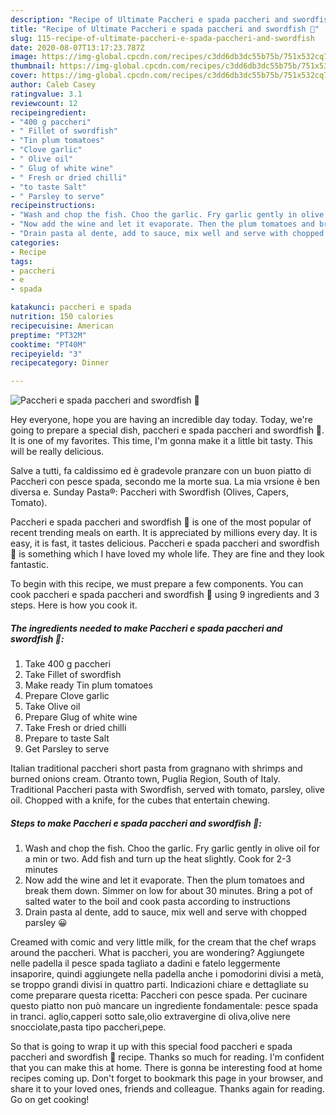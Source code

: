 ```yaml
---
description: "Recipe of Ultimate Paccheri e spada paccheri and swordfish 🎄"
title: "Recipe of Ultimate Paccheri e spada paccheri and swordfish 🎄"
slug: 115-recipe-of-ultimate-paccheri-e-spada-paccheri-and-swordfish
date: 2020-08-07T13:17:23.787Z
image: https://img-global.cpcdn.com/recipes/c3dd6db3dc55b75b/751x532cq70/paccheri-e-spada-paccheri-and-swordfish-🎄-recipe-main-photo.jpg
thumbnail: https://img-global.cpcdn.com/recipes/c3dd6db3dc55b75b/751x532cq70/paccheri-e-spada-paccheri-and-swordfish-🎄-recipe-main-photo.jpg
cover: https://img-global.cpcdn.com/recipes/c3dd6db3dc55b75b/751x532cq70/paccheri-e-spada-paccheri-and-swordfish-🎄-recipe-main-photo.jpg
author: Caleb Casey
ratingvalue: 3.1
reviewcount: 12
recipeingredient:
- "400 g paccheri"
- " Fillet of swordfish"
- "Tin plum tomatoes"
- "Clove garlic"
- " Olive oil"
- " Glug of white wine"
- " Fresh or dried chilli"
- "to taste Salt"
- " Parsley to serve"
recipeinstructions:
- "Wash and chop the fish. Choo the garlic. Fry garlic gently in olive oil for a min or two. Add fish and turn up the heat slightly. Cook for 2-3 minutes"
- "Now add the wine and let it evaporate. Then the plum tomatoes and break them down. Simmer on low for about 30 minutes. Bring a pot of salted water to the boil and cook pasta according to instructions"
- "Drain pasta al dente, add to sauce, mix well and serve with chopped parsley 😀"
categories:
- Recipe
tags:
- paccheri
- e
- spada

katakunci: paccheri e spada 
nutrition: 150 calories
recipecuisine: American
preptime: "PT32M"
cooktime: "PT40M"
recipeyield: "3"
recipecategory: Dinner

---
```



![Paccheri e spada paccheri and swordfish 🎄](https://img-global.cpcdn.com/recipes/c3dd6db3dc55b75b/751x532cq70/paccheri-e-spada-paccheri-and-swordfish-🎄-recipe-main-photo.jpg)

Hey everyone, hope you are having an incredible day today. Today, we're going to prepare a special dish, paccheri e spada paccheri and swordfish 🎄. It is one of my favorites. This time, I'm gonna make it a little bit tasty. This will be really delicious.

Salve a tutti, fa caldissimo ed è gradevole pranzare con un buon piatto di Paccheri con pesce spada, secondo me la morte sua. La mia vrsione è ben diversa e. Sunday Pasta®: Paccheri with Swordfish (Olives, Capers, Tomato).

Paccheri e spada paccheri and swordfish 🎄 is one of the most popular of recent trending meals on earth. It is appreciated by millions every day. It is easy, it is fast, it tastes delicious. Paccheri e spada paccheri and swordfish 🎄 is something which I have loved my whole life. They are fine and they look fantastic.


To begin with this recipe, we must prepare a few components. You can cook paccheri e spada paccheri and swordfish 🎄 using 9 ingredients and 3 steps. Here is how you cook it.

<!--inarticleads1-->

##### The ingredients needed to make Paccheri e spada paccheri and swordfish 🎄:

1. Take 400 g paccheri
1. Take  Fillet of swordfish
1. Make ready Tin plum tomatoes
1. Prepare Clove garlic
1. Take  Olive oil
1. Prepare  Glug of white wine
1. Take  Fresh or dried chilli
1. Prepare to taste Salt
1. Get  Parsley to serve


Italian traditional paccheri short pasta from gragnano with shrimps and burned onions cream. Otranto town, Puglia Region, South of Italy. Traditional Paccheri pasta with Swordfish, served with tomato, parsley, olive oil. Chopped with a knife, for the cubes that entertain chewing. 

<!--inarticleads2-->

##### Steps to make Paccheri e spada paccheri and swordfish 🎄:

1. Wash and chop the fish. Choo the garlic. Fry garlic gently in olive oil for a min or two. Add fish and turn up the heat slightly. Cook for 2-3 minutes
1. Now add the wine and let it evaporate. Then the plum tomatoes and break them down. Simmer on low for about 30 minutes. Bring a pot of salted water to the boil and cook pasta according to instructions
1. Drain pasta al dente, add to sauce, mix well and serve with chopped parsley 😀


Creamed with comic and very little milk, for the cream that the chef wraps around the paccheri. What is paccheri, you are wondering? Aggiungete nelle padella il pesce spada tagliato a dadini e fatelo leggermente insaporire, quindi aggiungete nella padella anche i pomodorini divisi a metà, se troppo grandi divisi in quattro parti. Indicazioni chiare e dettagliate su come preparare questa ricetta: Paccheri con pesce spada. Per cucinare questo piatto non può mancare un ingrediente fondamentale: pesce spada in tranci. aglio,capperi sotto sale,olio extravergine di oliva,olive nere snocciolate,pasta tipo paccheri,pepe. 

So that is going to wrap it up with this special food paccheri e spada paccheri and swordfish 🎄 recipe. Thanks so much for reading. I'm confident that you can make this at home. There is gonna be interesting food at home recipes coming up. Don't forget to bookmark this page in your browser, and share it to your loved ones, friends and colleague. Thanks again for reading. Go on get cooking!
